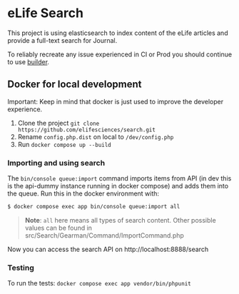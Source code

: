 # eLife Search

This project is using elasticsearch to index content of the eLife articles and provide a full-text search for Journal.

To reliably recreate any issue experienced in CI or Prod you should continue to use [builder](https://github.com/elifesciences/builder).

## Docker for local development

Important: Keep in mind that docker is just used to improve the developer experience.

1. Clone the project `git clone https://github.com/elifesciences/search.git`
2. Rename `config.php.dist` on local to `/dev/config.php`
3. Run `docker compose up --build`

### Importing and using search

The `bin/console queue:import` command imports items from API (in dev this is the api-dummy instance running in docker compose) and adds them into the queue. Run this in the docker environment with:

```bash
$ docker compose exec app bin/console queue:import all
```

> **Note**: `all` here means all types of search content. Other possible values can be found in src/Search/Gearman/Command/ImportCommand.php

Now you can access the search API on http://localhost:8888/search

### Testing

To run the tests: `docker compose exec app vendor/bin/phpunit`

